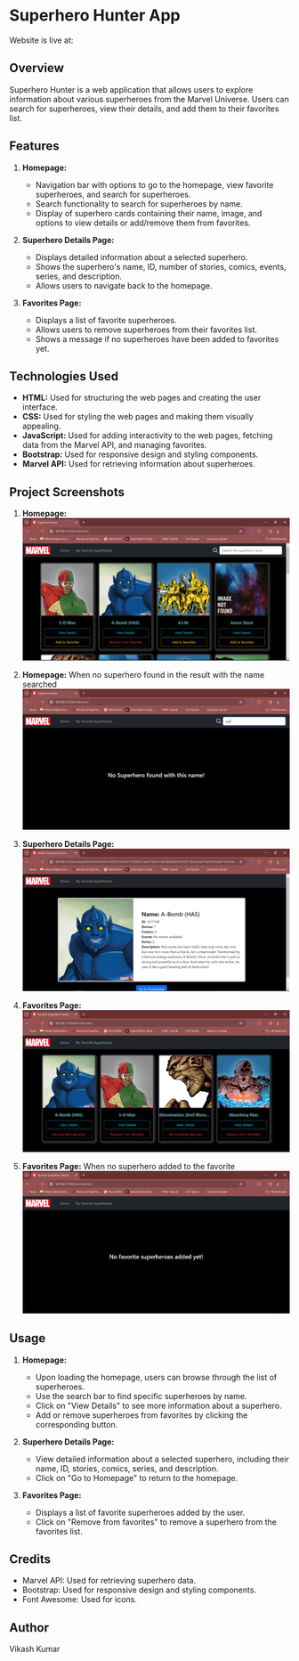 # Superhero Hunter App

Website is live at:

## Overview

Superhero Hunter is a web application that allows users to explore information about various superheroes from the Marvel Universe. Users can search for superheroes, view their details, and add them to their favorites list.

## Features

1. **Homepage:**
   - Navigation bar with options to go to the homepage, view favorite superheroes, and search for superheroes.
   - Search functionality to search for superheroes by name.
   - Display of superhero cards containing their name, image, and options to view details or add/remove them from favorites.

2. **Superhero Details Page:**
   - Displays detailed information about a selected superhero.
   - Shows the superhero's name, ID, number of stories, comics, events, series, and description.
   - Allows users to navigate back to the homepage.

3. **Favorites Page:**
   - Displays a list of favorite superheroes.
   - Allows users to remove superheroes from their favorites list.
   - Shows a message if no superheroes have been added to favorites yet.

## Technologies Used

- **HTML:** Used for structuring the web pages and creating the user interface.
- **CSS:** Used for styling the web pages and making them visually appealing.
- **JavaScript:** Used for adding interactivity to the web pages, fetching data from the Marvel API, and managing favorites.
- **Bootstrap:** Used for responsive design and styling components.
- **Marvel API:** Used for retrieving information about superheroes.

## Project Screenshots

1. **Homepage:**
   ![Homepage](screenshots/homePage.PNG)

2. **Homepage:** When no superhero found in the result with the name searched
   ![Homepage](screenshots/notFound.PNG)
   
3. **Superhero Details Page:**
   ![Superhero Details](screenshots/superheroDetails.PNG)
   
4. **Favorites Page:**
   ![Favorites](screenshots/favSuperheroes.PNG)

5.  **Favorites Page:** When no superhero added to the favorite
   ![Favorites](screenshots/emptyFavList.PNG)

## Usage

1. **Homepage:**
   - Upon loading the homepage, users can browse through the list of superheroes.
   - Use the search bar to find specific superheroes by name.
   - Click on "View Details" to see more information about a superhero.
   - Add or remove superheroes from favorites by clicking the corresponding button.

2. **Superhero Details Page:**
   - View detailed information about a selected superhero, including their name, ID, stories, comics, series, and description.
   - Click on "Go to Homepage" to return to the homepage.

3. **Favorites Page:**
   - Displays a list of favorite superheroes added by the user.
   - Click on "Remove from favorites" to remove a superhero from the favorites list.


## Credits

- Marvel API: Used for retrieving superhero data.
- Bootstrap: Used for responsive design and styling components.
- Font Awesome: Used for icons.

## Author

Vikash Kumar

